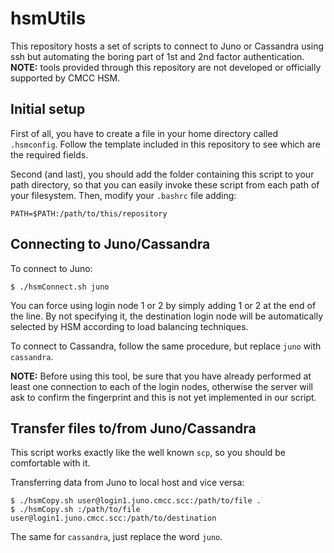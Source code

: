 # hsmUtils

This repository hosts a set of scripts to connect to Juno or Cassandra
using ssh but automating the boring part of 1st and 2nd factor
authentication. **NOTE:** tools provided through this repository are
not developed or officially supported by CMCC HSM.

## Initial setup

First of all, you have to create a file in your home directory called
`.hsmconfig`. Follow the template included in this repository to see
which are the required fields.

Second (and last), you should add the folder containing this script to
your path directory, so that you can easily invoke these script from
each path of your filesystem. Then, modify your `.bashrc` file adding:

```
PATH=$PATH:/path/to/this/repository
```


## Connecting to Juno/Cassandra

To connect to Juno:

```
$ ./hsmConnect.sh juno
```

You can force using login node 1 or 2 by simply adding 1 or 2 at the
end of the line. By not specifying it, the destination login node will
be automatically selected by HSM according to load balancing
techniques.

To connect to Cassandra, follow the same procedure, but replace `juno`
with `cassandra`.

**NOTE:** Before using this tool, be sure that you have already
  performed at least one connection to each of the login nodes,
  otherwise the server will ask to confirm the fingerprint and this is
  not yet implemented in our script.

## Transfer files to/from Juno/Cassandra

This script works exactly like the well known `scp`, so you should be
comfortable with it.

Transferring data from Juno to local host and vice versa:

```
$ ./hsmCopy.sh user@login1.juno.cmcc.scc:/path/to/file .
$ ./hsmCopy.sh :/path/to/file user@login1.juno.cmcc.scc:/path/to/destination
```

The same for `cassandra`, just replace the word `juno`.